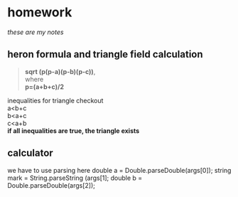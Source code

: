 # homework
*these are my notes*
## heron formula and triangle field calculation
> **sqrt (p(p-a)(p-b)(p-c))**,<br> 
where <br>
> **p=(a+b+c)/2**<br>

inequalities for triangle checkout<br>
a<b+c<br>
b<a+c<br>
c<a+b<br>
**if all inequalities are true, the triangle exists**

## calculator
we have to use parsing here
double a = Double.parseDouble(args[0]);
string mark = String.parseString (args[1];
double b = Double.parseDouble(args[2]);
